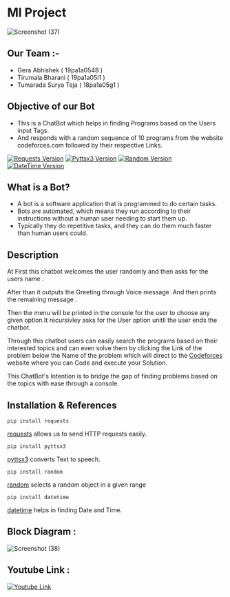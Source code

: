 # Ml Project
![Screenshot (37)](https://user-images.githubusercontent.com/72602927/96442723-352c8000-1229-11eb-85c7-b68ecef1c811.png)
## Our Team :-
 * Gera Abhishek ( 19pa1a0548 )
 * Tirumala Bharani ( 19pa1a05i1 )
 * Tumarada Surya Teja ( 18pa1a05g1 )

## Objective of our Bot
 * This is a ChatBot which helps in finding Programs based on the Users input Tags.
 * And responds with a random sequence of 10 programs from the website codeforces.com followed by their respective Links.

[![Requests Version](https://img.shields.io/badge/requests-2.24.0-orange)](https://pypi.org/project/requests/)
[![Pyttsx3 Version](https://img.shields.io/badge/pyttsx3-2.90-green)](https://pypi.org/project/pyttsx3/)
[![Random Version](https://img.shields.io/badge/random-1.0.1-blue)](https://pypi.org/project/random2/)
[![DateTime Version](https://img.shields.io/badge/datetime-4.3-red)](https://pypi.org/project/datetime/)

## What is a Bot?
 * A bot is a software application that is programmed to do certain tasks.
 * Bots are automated, which means they run according to their instructions without a human user needing to start them up.
 * Typically they do repetitive tasks, and they can do them much faster than human users could.

## Description 

At First this chatbot welcomes the user randomly and then asks for the users name . 

After than it outputs the Greeting through Voice message .And then prints the remaining message .

Then the menu will be printed in the console for the user to choose any given option.It recursivley asks for the User option unitll the user ends the chatbot.
	
Through this chatbot users can easily search the programs based on their interested topics and can even solve them by clicking the Link of the problem below the Name of the problem which will direct to the [Codeforces](codeforces.com) website where you can Code and execute  your Solution.

This ChatBot's Intention is to bridge the gap of finding problems based on the topics with ease through a console.

## Installation & References
	
	pip install requests
[requests](https://pypi.org/project/requests/) allows us to send HTTP requests easily.
		
	pip install pyttsx3
[pyttsx3](https://pypi.org/project/pyttsx3/) converts Text to speech.
		
	pip install random
[random](https://pypi.org/project/random/) selects a random object in a given range
		
	pip install datetime
[datetime](https://pypi.org/project/datetime/) helps in finding Date and Time. 

## Block Diagram :

![Screenshot (38)](https://user-images.githubusercontent.com/72602927/96450974-85f5a600-1234-11eb-8629-e216d5c2ecf6.png)

## Youtube Link :

[![Youtube Link](https://user-images.githubusercontent.com/72602927/96446734-14ffbf80-122f-11eb-815f-30c5f3112d2c.png)](https://youtu.be/YOr-dkpKeMI)
